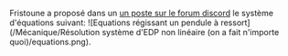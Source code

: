 Fristoune a proposé dans un [un poste sur le forum discord](https://discord.com/channels/1043549117143588874/1137430071133605939/1137430071133605939) le système d'équations suivant: 
![Equations régissant un pendule à ressort](/Mécanique/Résolution système d'EDP non linéaire (on a fait n'importe quoi)/equations.png).
